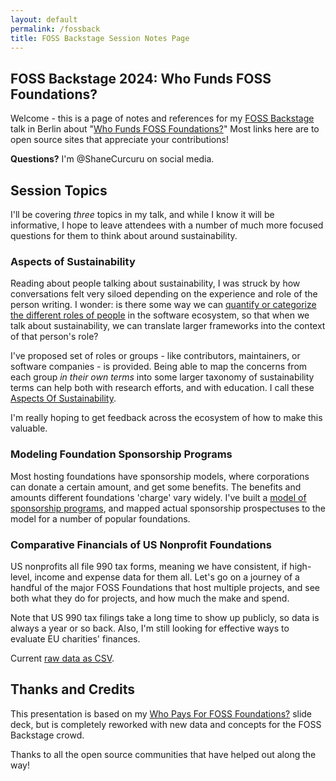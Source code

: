```yaml
---
layout: default
permalink: /fossback
title: FOSS Backstage Session Notes Page
---
```


## FOSS Backstage 2024: Who Funds FOSS Foundations?

Welcome - this is a page of notes and references for my [FOSS Backstage](https://24.foss-backstage.de/about/) talk in Berlin about "[Who Funds FOSS Foundations?](https://24.foss-backstage.de/sessions/?id=WNHFDT)"  Most links here are to open source sites that appreciate your contributions!

**Questions?**  I'm @ShaneCurcuru on social media.

## Session Topics

I'll be covering *three* topics in my talk, and while I know it will be informative, I hope to leave attendees with a number of much more focused questions for them to think about around sustainability.

### Aspects of Sustainability

Reading about people talking about sustainability, I was struck by how conversations felt very siloed depending on the experience and role of the person writing.  I wonder: is there some way we can [quantify or categorize the different roles of people](https://fosssustainability.com/aspects/) in the software ecosystem, so that when we talk about sustainability, we can translate larger frameworks into the context of that person's role?

I've proposed set of roles or groups - like contributors, maintainers, or software companies - is provided.  Being able to map the concerns from each group *in their own terms* into some larger taxonomy of sustainability terms can help both with research efforts, and with education.  I call these [Aspects Of Sustainability](https://fosssustainability.com/aspects/).

I'm really hoping to get feedback across the ecosystem of how to make this valuable.

### Modeling Foundation Sponsorship Programs

Most hosting foundations have sponsorship models, where corporations can donate a certain amount, and get some benefits.  The benefits and amounts different foundations 'charge' vary widely.  I've built a [model of sponsorship programs](https://github.com/Punderthings/fossfoundation/blob/main/_data/p990/foundations_990_common.csv), and mapped actual sponsorship prospectuses to the model for a number of popular foundations.

### Comparative Financials of US Nonprofit Foundations

US nonprofits all file 990 tax forms, meaning we have consistent, if high-level, income and expense data for them all.  Let's go on a journey of a handful of the major FOSS Foundations that host multiple projects, and see both what they do for projects, and how much the make and spend.

Note that US 990 tax filings take a long time to show up publicly, so data is always a year or so back.  Also, I'm still looking for effective ways to evaluate EU charities' finances.

Current [raw data as CSV](https://github.com/Punderthings/fossfoundation/blob/main/_data/p990/foundations_990_common.csv).

## Thanks and Credits

This presentation is based on my [Who Pays For FOSS Foundations?](https://shaneslides.com/2023/10/FOSS-Foundation-Funding/) slide deck, but is completely reworked with new data and concepts for the FOSS Backstage crowd.

Thanks to all the open source communities that have helped out along the way!

